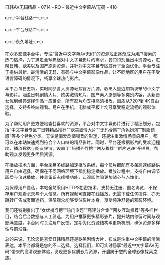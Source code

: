 日韩AV无码精品 - 0714 - RQ - 最近中文字幕AV无码 - 418

👉👉平台线路一👈👈

👉👉平台线路二👈👈

👉👉永久地址👈👈

在众多影像平台中，专注“最近中文字幕AV无码”的资源站正逐渐成为用户搜索的热门选择。为了满足全球影迷对中文字幕影片的需求，我们特别推出本资源站，汇聚日韩、欧美以及国产原创资源，并针对中文字幕专区进行了全面优化。平台专注于提供最新、最清晰的无码、有码与中文字幕影像作品，让不同地区的用户在不受语言障碍的情况下，畅享全球热门影片。

本平台每日更新，实时同步各大资源站及官方片源，收录大量近期新发布的中文字幕影片。涵盖日韩剧情大片、欧美激情短片、国产素人原创等多类别内容，从新晋女优到经典演绎作品一应俱全，所有影片均支持高清播放，画质从720P到4K自由选择，支持多终端观看。用户在手机、电脑或平板上均可享受稳定流畅的观影体验。

为了帮助用户更方便地查找喜欢的资源，平台对中文字幕影片进行了精细划分，包括“中文字幕专区”“日韩精品推荐”“欧美剧情大片”“无码合集”“角色扮演”“制服诱惑”等多个特色分类。无论是偏爱剧情铺垫的影迷，还是注重激情场景的用户，都可以在本站快速找到符合个人口味的精品影片。同时，平台还根据影片的受欢迎程度、播放数据与网友评价，设置了“热播排行榜”“网友推荐”“新片速递”等栏目，帮助观众发现更多优质资源。

在播放技术方面，平台采用多线路加速播放系统，每个影片都配有多条高速线路供用户自由选择，确保在不同网络环境下都能稳定播放。播放过程中，支持自由调节画质与倍速播放，并具备断点续播功能，让观影体验更加贴心与人性化。

为保障用户隐私，本站全站采用HTTPS加密技术，支持无注册、匿名浏览，不保存用户观看记录与个人信息。所有视频可直接在线播放，无需下载任何插件，亦无跳转广告或页面遮挡，保障观众能够专注影片本身，享受纯净舒适的观影环境。

我们还特别推出了“女优排行榜”“热门专题”“高评分合集”“网友互动推荐”等多样栏目，结合后台数据与人工筛选，为用户推荐更多精彩影片，提升站内停留时间与观影满意度。平台同时关注用户反馈，定期优化资源结构与更新机制，确保资源多样性与前沿性。

总的来说，无论您是喜爱日韩精品还是欧美剧情大片，抑或是注重中文字幕的清晰表达，本平台都将是您的不二选择。选择我们，即可实时畅享“最近中文字幕AV无码”带来的高清观影体验，发现更多优质影片资源，开启属于您的全球影像探索之旅。
